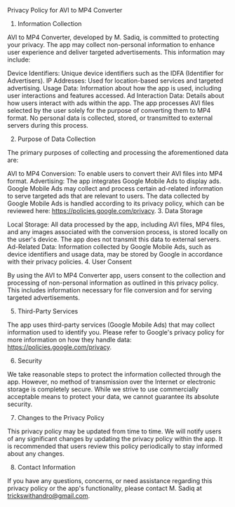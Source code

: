 Privacy Policy for AVI to MP4 Converter

1. Information Collection

AVI to MP4 Converter, developed by M. Sadiq, is committed to protecting your privacy. The app may collect non-personal information to enhance user experience and deliver targeted advertisements. This information may include:

Device Identifiers: Unique device identifiers such as the IDFA (Identifier for Advertisers).
IP Addresses: Used for location-based services and targeted advertising.
Usage Data: Information about how the app is used, including user interactions and features accessed.
Ad Interaction Data: Details about how users interact with ads within the app.
The app processes AVI files selected by the user solely for the purpose of converting them to MP4 format. No personal data is collected, stored, or transmitted to external servers during this process.

2. Purpose of Data Collection

The primary purposes of collecting and processing the aforementioned data are:

AVI to MP4 Conversion: To enable users to convert their AVI files into MP4 format.
Advertising: The app integrates Google Mobile Ads to display ads. Google Mobile Ads may collect and process certain ad-related information to serve targeted ads that are relevant to users. The data collected by Google Mobile Ads is handled according to its privacy policy, which can be reviewed here: https://policies.google.com/privacy.
3. Data Storage

Local Storage: All data processed by the app, including AVI files, MP4 files, and any images associated with the conversion process, is stored locally on the user's device. The app does not transmit this data to external servers.
Ad-Related Data: Information collected by Google Mobile Ads, such as device identifiers and usage data, may be stored by Google in accordance with their privacy policies.
4. User Consent

By using the AVI to MP4 Converter app, users consent to the collection and processing of non-personal information as outlined in this privacy policy. This includes information necessary for file conversion and for serving targeted advertisements.

5. Third-Party Services

The app uses third-party services (Google Mobile Ads) that may collect information used to identify you. Please refer to Google's privacy policy for more information on how they handle data: https://policies.google.com/privacy.

6. Security

We take reasonable steps to protect the information collected through the app. However, no method of transmission over the Internet or electronic storage is completely secure. While we strive to use commercially acceptable means to protect your data, we cannot guarantee its absolute security.

7. Changes to the Privacy Policy

This privacy policy may be updated from time to time. We will notify users of any significant changes by updating the privacy policy within the app. It is recommended that users review this policy periodically to stay informed about any changes.

8. Contact Information

If you have any questions, concerns, or need assistance regarding this privacy policy or the app's functionality, please contact M. Sadiq at trickswithandro@gmail.com.
